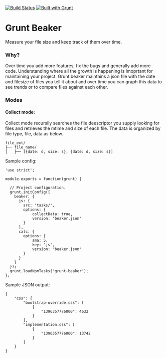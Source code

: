 [![Build Status](https://travis-ci.org/kmulvey/grunt-beaker.svg?branch=master)](https://travis-ci.org/kmulvey/grunt-beaker)
[![Built with Grunt](https://cdn.gruntjs.com/builtwith.png)](http://gruntjs.com/)

Grunt Beaker
==========

Measure your file size and keep track of them over time.


### Why?

Over time you add more features, fix the bugs and generally add more code.  Understanding where all the growth is happening is imoprtant for maintaining your project. Grunt beaker maintains a json file with the date and filesize of files you tell it about and over time you can graph this data to see trends or to compare files against each other. 

### Modes


#### Collect mode:
Collect mode recursily searches the file deescriptor you supply looking for files and retrieves the mtime and size of each file.  The data is organized by file type, file, data as below.

```
file_ext/
├── file_name/
│   ├── [{date: d, size: s}, {date: d, size: s}] 
```


Sample config:

```
'use strict';

module.exports = function(grunt) {

  // Project configuration.
  grunt.initConfig({
    beaker: {
      js: {
        src: 'tasks/',
        options: {
			collectData: true,
			version: 'beaker.json'
        }
      },
      calc: {
        options: {
		    sma: 5,
			key: 'js',
			version: 'beaker.json'
        }
      }
    }
  });
  grunt.loadNpmTasks('grunt-beaker');
};

```



Sample JSON output:

```
{
    "css": {
        "bootstrap-override.css": [
            {
                "1396357776000": 4632
            }
        ],
        "implementation.css": [
            {
                "1396357776000": 13742
            }
        ]
    }
}
```
